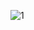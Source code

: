 ![1](https://user-images.githubusercontent.com/44758448/127085272-9a85ae4a-4093-4484-aabb-f703401c68be.png)
